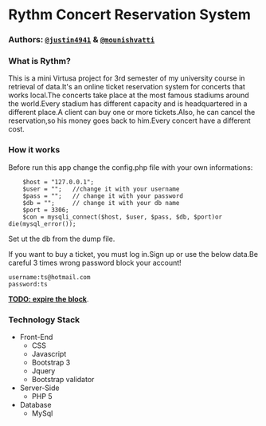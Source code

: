 # Rythm Concert Reservation System

### Authors: [`@justin4941`](https://github.com/justin494) & [`@mounishvatti`](https://github.com/mounishvatti)

<h3>What is Rythm?</h3>

<p>This is a mini Virtusa project for 3rd semester of my university course in retrieval of data.It's an online ticket reservation system for concerts that works local.The concerts take place at the most famous stadiums around the world.Every stadium  has different capacity and is headquartered in a different place.A client can buy one or more tickets.Also, he can cancel the reservation,so his money goes back to him.Every concert have a different cost.</p>


<h3>How it works</h3>

<p>Before run this app change the config.php file with your own informations:</p> 

```
    $host = "127.0.0.1";
    $user = "";   //change it with your username              
    $pass = "";   // change it with your password                            
    $db = "";     // change it with your db name                             
    $port = 3306;
    $con = mysqli_connect($host, $user, $pass, $db, $port)or die(mysql_error());
```

<p>Set ut the db from the dump file.</p>

<p>If you want to buy a ticket, you must log in.Sign up or use the below data.Be careful 3 times wrong password block your account!</p>

```
username:ts@hotmail.com
password:ts
```
<p><b><u>TODO: expire the block</u></b>.



<h3>Technology Stack</h3>
<ul>

<li>Front-End
   <ul>
     <li>CSS</li>
     <li>Javascript</li>
     <li>Bootstrap 3</li>
     <li>Jquery</li>
     <li>Bootstrap validator</li>
  </ul>
</li>


<li>Server-Side
<ul>
   <li>PHP 5</li>
   </ul>
</li>


<li>Database
<ul>
   <li>MySql</li>
   
   </ul>
</li>
  
</ul>
